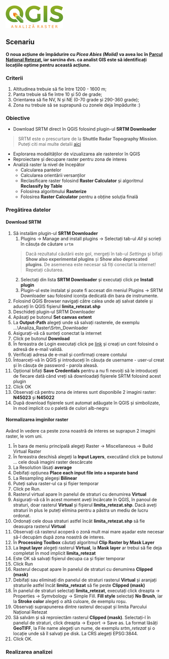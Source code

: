 ![analiza raster](https://github.com/iungurianu/qgis-pe-intelesul-tuturor/blob/master/06_QGIS_Analiza_raster/Resurse/Img/qgis_analiza_raster_50px.png)

## Scenariu
**O noua acțiune de împădurire cu *Picea Abies (Molid)* va avea loc în [Parcul Național Retezat](www.retezat.ro), iar sarcina dvs. ca analist GIS este să identificați locațiile optime pentru această acțiune.**

### Criterii
1. Altitudinea trebuie să fie între 1200 - 1600 m;
2. Panta trebuie să fie între 10 și 50 de grade;
3. Orientarea să fie NV, N și NE (0-70 grade și 290-360 grade);
4. Zona nu trebuie să se suprapună cu zonele deja împădurite :)

### Obiective
 * Download SRTM direct în QGIS folosind plugin-ul **SRTM Downloader**
 > SRTM este o prescurtare de la **Shuttle Radar Topography Mission**. Puteți citi mai multe detalii [aici](https://en.wikipedia.org/wiki/Shuttle_Radar_Topography_Mission)
 * Explorarea modalităților de vizualizarea ale rasterelor în QGIS
 * Reproiectare și decupare raster pentru zona de interes
 * Analiză raster la nivel de începător
    * Calcularea pantelor
    * Calcularea orientării versanților
    * Reclasificare raster folosind **Raster Calculator** și algoritmul **Reclassify by Table**
    * Folosirea algoritmului **Rasterize**
    * Folosirea **Raster Calculator** pentru a obține soluția finală
    
 ### Pregătirea datelor
 #### Download SRTM
 1. Să instalăm plugin-ul **SRTM Downloader** 
      1. Plugins -> Manage and install plugins -> Selectați tab-ul *All* și scrieți în căsuța de căutare `srtm`
      > Dacă rezultatul căutării este gol, mergeți în tab-ul *Settings* și bifați **Show also experimental plugins** și **Show also deprecated plugins**. De asemenea este necesar să fiți conectat la internet! Repetați căutarea.
      2. Selectați din lista **SRTM Downloader** și executați click pe **Install plugin**
      3. Plugin-ul este instalat și poate fi accesat din meniul Plugins -> SRTM Downloader sau folosind iconița dedicată din bara de instrumente.
 2. Folosind QGIS Browser navigați către calea unde ați salvat datele și aduceți în QGIS fișierul **limita_retezat.shp**
 3. Deschideți plugin-ul SRTM Downloader
 4. Apăsați pe butonul **Set canvas extent**
 5. La **Output-Path** alegeți unde să salvați rasterele, de exemplu ...\Analiza_Raster\Srtm_Downloader
 6. Asigurați-vă că sunteți conectat la internet
 7. Click pe butonul **Download**
 8. În fereastra de Login executați click pe [link](https://urs.earthdata.nasa.gov//users/new) și creați un cont folosind o adresă de e-mail validă.
 9. Verificați adresa de e-mail și confirmați creare contului
 10. Întoarceți-vă în QGIS și introduceți în căsuța de username - user-ul creat și în căsuța de password - parola aleasă.
 11. Opțional bifați **Save Credentials** pentru a nu fi nevoiți să le introduceți de fiecare dată când vreți să downloadați fișierele SRTM folosind acest plugin
 12. Click OK
 13. Observați că pentru zona de interes sunt disponibile 2 imagini raster: **N45023** și **N45022**
 14. După download fișierele sunt automat adăugate în QGIS și simbolizate, în mod implicit cu o paletă de culori alb-negru
 
 #### Normalizarea imginilor raster
Având în vedere ca peste zona noastră de interes se suprapun 2 imagini raster, le vom uni.
1. În bara de meniu principală alegeți Raster -> Miscellaneous -> Build Virtual Raster
2. În fereastra deschisă alegeți la **Input Layers**, executând click pe butonul ... cele două imagini raster descărcate
3. La Resolution lăsați **average**
4. Debifați opțiunea **Place each input file into a separate band**
5. La Resampling alegeși **Bilinear**
6. Puteți salva raster-ul ca și fișier temporar
7. Click pe Run.
8. Rasterul virtual apare în panelul de straturi cu denumirea **Virtual**
9. Asigurați-vă că în acest moment aveți încărcate în QGIS, în panoul de straturi, doar rasterul **Virtual** și fișierul **limita_retezat.shp**. Dacă aveți straturi în plus le puteți elimina pentru a păstra un mediu de lucru ordonat.
10. Ordonați cele doua straturi astfel încât **limita_retezat.shp** să fie deasupra rasterul **Virtual**
11. Observați că rasterul acoperă o zonă mult mai mare așadar este necesar să-l decupăm după zona noastră de interes.
12. În **Processing Toolbox** căutați algoritmul **Clip Raster by Mask Layer**
13. La **Input layer** alegeți rasterul **Virtual**, la **Mask layer** ar trebui să fie deja completat în mod implicit **limita_retezat**
14. Este OK să salvați fișierul decupa ca și fișier temporar
15. Click Run
16. Rasterul decupat apare în panelul de straturi cu denumirea **Clipped (mask)**
17. Debifați sau eliminați din panelul de straturi rasterul **Virtual** și aranjați straturile astfel încât **limita_retezat** să fie peste **Clipped (mask)**
18. În panelul de straturi selectați **limita_retezat**, executați click dreapta -> Properties -> Symvbology -> Simple Fill. **Fill style** selectați **No Brush**, iar la **Stroke color** alegeți o altă culoare, de exemplu roșu.
19. Observați suprapunerea dintre rasterul decupat și limita Parcului Național Retezat
20. Să salvăm și să reproiectăm rasterul **Clipped (mask)**. Selectați-l în panelul de straturi, click dreapta -> Export -> Save as. La format lăsăți **GeoTIFF**, la File name alegeți un nume, de exemplu *srtm_retezat* și o locație unde să îl salvați pe disk. La CRS alegeți EPSG:3844.
21. Click OK.
 
  ### Realizarea analizei
 

 
 
    
